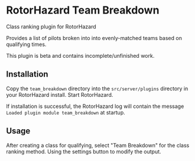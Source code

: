 # RotorHazard Team Breakdown
Class ranking plugin for RotorHazard

Provides a list of pilots broken into into evenly-matched teams based on qualifying times.

This plugin is beta and contains incomplete/unfinished work.

## Installation

Copy the `team_breakdown` directory into the `src/server/plugins` directory in your RotorHazard install. Start RotorHazard.

If installation is successful, the RotorHazard log will contain the message `Loaded plugin module team_breakdown` at startup.

## Usage

After creating a class for qualifying, select "Team Breakdown" for the class ranking method. Using the settings button to modify the output.
